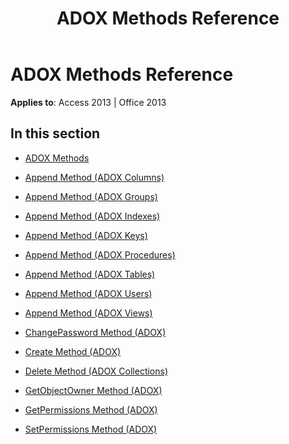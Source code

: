 ﻿---
title: ADOX Methods Reference
TOCTitle: ADOX Methods
ms:assetid: 96f1b2d7-16b2-42ca-90bd-2f73127dc989
ms:mtpsurl: https://msdn.microsoft.com/en-us/library/JJ249672(v=office.15)
ms:contentKeyID: 48546461
ms.date: 09/18/2015
mtps_version: v=office.15
---

# ADOX Methods Reference


**Applies to**: Access 2013 | Office 2013

## In this section

  - [ADOX Methods](adox-methods.md)

  - [Append Method (ADOX Columns)](append-method-adox-columns.md)

  - [Append Method (ADOX Groups)](append-method-adox-groups.md)

  - [Append Method (ADOX Indexes)](append-method-adox-indexes.md)

  - [Append Method (ADOX Keys)](append-method-adox-keys.md)

  - [Append Method (ADOX Procedures)](append-method-adox-procedures.md)

  - [Append Method (ADOX Tables)](append-method-adox-tables.md)

  - [Append Method (ADOX Users)](append-method-adox-users.md)

  - [Append Method (ADOX Views)](append-method-adox-views.md)

  - [ChangePassword Method (ADOX)](changepassword-method-adox.md)

  - [Create Method (ADOX)](create-method-adox.md)

  - [Delete Method (ADOX Collections)](delete-method-adox-collections.md)

  - [GetObjectOwner Method (ADOX)](getobjectowner-method-adox.md)

  - [GetPermissions Method (ADOX)](getpermissions-method-adox.md)

  - [SetPermissions Method (ADOX)](setpermissions-method-adox.md)

